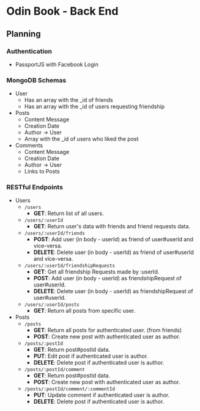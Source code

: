 # Odin Book - Back End

## Planning

### Authentication

- PassportJS with Facebook Login

### MongoDB Schemas

- User
  - Has an array with the \_id of friends
  - Has an array with the \_id of users requesting friendship
- Posts
  - Content Message
  - Creation Date
  - Author -> User
  - Array with the \_id of users who liked the post
- Comments
  - Content Message
  - Creation Date
  - Author -> User
  - Links to Posts

### RESTful Endpoints

- Users
  - `/users`
    - **GET**: Return list of all users.
  - `/users/:userId`
    - **GET**: Return user's data with friends and friend requests data.
  - `/users/:userId/friends`
    - **POST**: Add user (in body - userId) as friend of user#userId and vice-versa.
    - **DELETE**: Delete user (in body - userId) as friend of user#userId and vice-versa.
  - `/users/:userId/friendshipRequests`
    - **GET**: Get all friendship Requests made by :userId.
    - **POST**: Add user (in body - userId) as friendshipRequest of user#userId.
    - **DELETE**: Delete user (in body - userId) as friendshipRequest of user#userId.
  - `/users/:userId/posts`
    - **GET**: Return all posts from specific user.
- Posts
  - `/posts`
    - **GET**: Return all posts for authenticated user. (from friends)
    - **POST**: Create new post with authenticated user as author.
  - `/posts/:postId`
    - **GET**: Return post#postId data.
    - **PUT**: Edit post if authenticated user is author.
    - **DELETE**: Delete post if authenticated user is author.
  - `/posts/:postId/comment`
    - **GET**: Return post#postId data.
    - **POST**: Create new post with authenticated user as author.
  - `/posts/:postId/comment/:commentId`
    - **PUT**: Update comment if authenticated user is author.
    - **DELETE**: Delete post if authenticated user is author.

